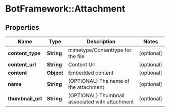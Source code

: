 # BotFramework::Attachment

## Properties
Name | Type | Description | Notes
------------ | ------------- | ------------- | -------------
**content_type** | **String** | mimetype/Contenttype for the file | [optional] 
**content_url** | **String** | Content Url | [optional] 
**content** | **Object** | Embedded content | [optional] 
**name** | **String** | (OPTIONAL) The name of the attachment | [optional] 
**thumbnail_url** | **String** | (OPTIONAL) Thumbnail associated with attachment | [optional] 

